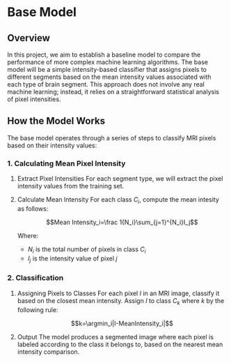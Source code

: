# Base Model

## Overview

In this project, we aim to establish a baseline model to compare the performance of more complex machine learning algorithms. The base model will be a simple intensity-based classifier that assigns pixels to different segments based on the mean intensity values associated with each type of brain segment. This approach does not involve any real machine learning; instead, it relies on a straightforward statistical analysis of pixel intensities.

## How the Model Works

The base model operates through a series of steps to classify MRI pixels based on their intensity values:

### 1. Calculating Mean Pixel Intensity

1. Extract Pixel Intensities
    For each segment type, we will extract the pixel intensity values from the training set.
1. Calculate Mean Intensity
    For each class $C_i$, compute the mean intesity as follows:

    ```math
    Mean Intensity_i=\frac 1{N_i}\sum_{j=1}^{N_i}I_j
    ```

    Where:
    * $N_i$ is the total number of pixels in class $C_i$
    * $I_j$ is the intensity value of pixel $j$

### 2. Classification

1. Assigning Pixels to Classes
    For each pixel *I* in an MRI image, classify it based on the closest mean intensity. Assign $I$ to class $C_k$ where $k$ by the following rule:

    ```math
    k=\argmin_i|I-MeanIntensity_i|
    ```

2. Output
   The model produces a segmented image where each pixel is labeled according to the class it belongs to, based on the nearest mean intensity comparison.
